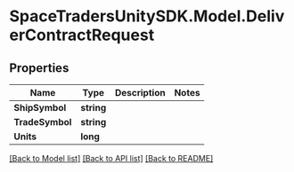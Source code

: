 # SpaceTradersUnitySDK.Model.DeliverContractRequest

## Properties

Name | Type | Description | Notes
------------ | ------------- | ------------- | -------------
**ShipSymbol** | **string** |  | 
**TradeSymbol** | **string** |  | 
**Units** | **long** |  | 

[[Back to Model list]](../README.md#documentation-for-models) [[Back to API list]](../README.md#documentation-for-api-endpoints) [[Back to README]](../README.md)

